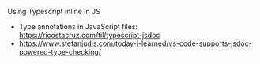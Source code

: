 Using Typescript inline in JS

- Type annotations in JavaScript files: https://ricostacruz.com/til/typescript-jsdoc
- https://www.stefanjudis.com/today-i-learned/vs-code-supports-jsdoc-powered-type-checking/